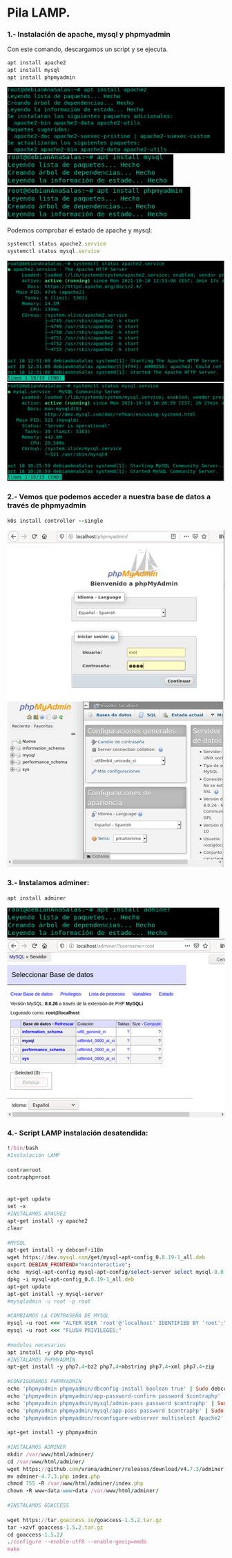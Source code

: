 # Pila LAMP.
### 1.- Instalación de apache, mysql y phpmyadmin
Con este comando, descargamos un script y se ejecuta.
``` ruby 
apt install apache2
apt install mysql
apt install phpmyadmin
```
![LAMP](https://github.com/anasalasro/ImplantacionAplicacionesWeb/blob/main/imagenesgit/Imagen1.png)  
![LAMP](https://github.com/anasalasro/ImplantacionAplicacionesWeb/blob/main/imagenesgit/Imagen2.png)  
![LAMP](https://github.com/anasalasro/ImplantacionAplicacionesWeb/blob/main/imagenesgit/Imagen3.png)  

Podemos comprobar el estado de apache y mysql:

``` ruby 
systemctl status apache2.service
systemctl status mysql.service
```
![LAMP](https://github.com/anasalasro/ImplantacionAplicacionesWeb/blob/main/imagenesgit/Imagen4.png)  
![LAMP](https://github.com/anasalasro/ImplantacionAplicacionesWeb/blob/main/imagenesgit/Imagen5.png)  
### 2.- Vemos que podemos acceder a nuestra base de datos a través de phpmyadmin
``` ruby 
k0s install controller --single
```

![LAMP](https://github.com/anasalasro/ImplantacionAplicacionesWeb/blob/main/imagenesgit/Imagen6.png)  
![LAMP](https://github.com/anasalasro/ImplantacionAplicacionesWeb/blob/main/imagenesgit/Imagen7.png) 

### 3.- Instalamos adminer:

``` ruby 
apt install adminer
```
![LAMP](https://github.com/anasalasro/ImplantacionAplicacionesWeb/blob/main/imagenesgit/Imagen8.png) 
![LAMP](https://github.com/anasalasro/ImplantacionAplicacionesWeb/blob/main/imagenesgit/Imagen9.png) 

### 4.- Script LAMP instalación desatendida:

``` ruby
!/bin/bash
#Instalación LAMP

contra=root
contraphp=root


apt-get update
set -x
#INSTALAMOS APACHE2
apt-get install -y apache2
clear

#MYSQL
apt-get install -y debconf-i18n
wget https://dev.mysql.com/get/mysql-apt-config_0.8.19-1_all.deb
export DEBIAN_FRONTEND="noninteractive";
echo  mysql-apt-config mysql-apt-config/select-server select mysql-8.0 | debconf-set-selections;
dpkg -i mysql-apt-config_0.8.19-1_all.deb
apt-get update
apt-get install -y mysql-server
#mysqladmin -u root -p root

#CAMBIAMOS LA CONTRASEÑA DE MYSQL
mysql -u root <<< "ALTER USER 'root'@'localhost' IDENTIFIED BY 'root';"
mysql -u root <<< "FLUSH PRIVILEGES;"

#modulos necesarios
apt install -y php php-mysql
#INSTALAMOS PHPMYADMIN
apt-get install -y php7.4-bz2 php7.4-mbstring php7.4-xml php7.4-zip

#CONFIGURAMOS PHPMYADMIN
echo 'phpmyadmin phpmyadmin/dbconfig-install boolean true' | Sudo debconf-set-selections
echo 'phpmyadmin phpmyadmin/app-password-confirm password $contraphp' | Sudo debconf-set-selections
echo 'phpmyadmin phpmyadmin/mysql/admin-pass password $contraphp' | Sudo debconf-set-selections
echo 'phpmyadmin phpmyadmin/mysql/app-pass password $contraphp' | Sudo debconf-set-selections
echo 'phpmyadmin phpmyadmin/reconfigure-webserver multiselect Apache2' | Sudo debconf-set-selections

apt-get install -y phpmyadmin

#INSTALAMOS ADMINER
mkdir /var/www/html/adminer/
cd /var/www/html/adminer/
wget https://github.com/vrana/adminer/releases/download/v4.7.3/adminer-4.7.3.php
mv adminer-4.7.3.php index.php
chmod 755 -R /var/www/html/adminer/index.php
chown -R www-data:www-data /var/www/html/adminer/

#INSTALAMOS GOACCESS

wget https://tar.goaccess.io/goaccess-1.5.2.tar.gz
tar -xzvf goaccess-1.5.2.tar.gz
cd goaccess-1.5.2/
./configure --enable-utf8 --enable-geoip=mmdb
make
```
